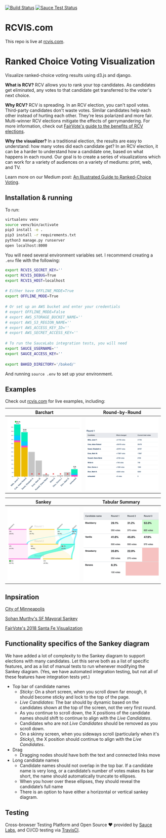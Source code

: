 [![Build Status](https://travis-ci.com/artoonie/rcvis.png?branch=master)](https://travis-ci.com/artoonie/rcvis) [![Sauce Test Status](https://saucelabs.com/buildstatus/artoonie)](https://app.saucelabs.com/u/artoonie)

# RCVIS.com
This repo is live at [rcvis.com](https://www.rcvis.com).

# Ranked Choice Voting Visualization
Visualize ranked-choice voting results using d3.js and django.

**What is RCV?** RCV allows you to rank your top candidates. As candidates get eliminated, any votes to that candidate get transferred to the voter's next choice.

**Why RCV?** RCV is spreading. In an RCV election, you can't spoil votes. Third-party candidates don't waste votes. Similar candidates help each other instead of hurting each other. They're less polarized and more fair. Multi-winner RCV elections mitigate the effects of gerrymandering. For more information, check out [FairVote's guide to the benefits of RCV elections](https://www.fairvote.org/rcv#rcvbenefits).

**Why the visualizer?** In a traditional election, the results are easy to understand: how many votes did each candidate get? In an RCV election, it can be a harder to understand how a candidate one, based on what happens in each round. Our goal is to create a series of visualizations which can work for a variety of audiences on a variety of mediums: print, web, and TV.

Learn more on our Medium post: [An Illustrated Guide to Ranked-Choice Voting](https://medium.com/@armin.samii/an-illustrated-guide-to-ranked-choice-voting-4ce3c5fe73f9).

## Installation & running
To run:
```bash
virtualenv venv
source venv/bin/activate
pip3 install -e .
pip3 install -r requirements.txt
python3 manage.py runserver
open localhost:8000
```

You will need several environment variables set. I recommend creating a `.env` file with the following:
```bash
export RCVIS_SECRET_KEY=''
export RCVIS_DEBUG=True
export RCVIS_HOST=localhost

# Either have OFFLINE_MODE=True
export OFFLINE_MODE=True

# Or set up an AWS bucket and enter your credentials
# export OFFLINE_MODE=False
# export AWS_STORAGE_BUCKET_NAME=''
# export AWS_S3_REGION_NAME=''
# export AWS_ACCESS_KEY_ID=''
# export AWS_SECRET_ACCESS_KEY=''

# To run the SauceLabs integration tests, you will need
export SAUCE_USERNAME=''
export SAUCE_ACCESS_KEY=''

export BAKED_DIRECTORY='/baked/'

```

And running `source .env` to set up your environment.

## Examples
Check out [rcvis.com](https://www.rcvis.com) for live examples, including:

| Barchart | Round-by-Round |
| --- | --- |
| ![Barchart](static/visualizer/icon_interactivebar.gif "Interactive Barchart") | ![Round-by-Round](static/visualizer/icon_interactiveroundbyround.gif "Round-by-Round") |

| Sankey | Tabular Summary |
| --- | --- |
| ![Sankey](static/visualizer/icon_sankey.jpg "Sankey") | ![Tabular Summaries](static/visualizer/icon_singletable.png "Tabular Summaries") |

## Inpsiration
[City of Minneapolis](http://vote.minneapolismn.gov/results/2017/2017-mayor-tabulation)

[Sohan Murthy's SF Mayoral Sankey](https://medium.com/@sohanmurthy/visualizing-san-franciscos-mayoral-election-results-91db11477605)

[FairVote's 2018 Santa Fe Visualization](https://www.fairvote.org/2018_election)

## Functionality specifics of the Sankey diagram
We have added a lot of complexity to the Sankey diagram to support elections with many candidates. Let this serve both as a list of specific features, and as a list of manual tests to run whenever modifying the Sankey diagram. (Yes, we have automated integration testing, but not all of these features have integration tests yet.)

- Top bar of candidate names
    - *Sticky*: On a short screen, when you scroll down far enough, it should become sticky and lock to the top of the page.
    - *Live Candidates*: The bar should by dynamic based on the candidates shown at the top of the screen, not the very first round.
    - As you continue to scroll down, the X positions of the candidate names should shift to continue to align with the _Live Candidates_.
    - Candidates who are not _Live Candidates_ should be removed as you scroll down.
    - On a skinny screen, when you sideways scroll (particularly when it's _Sticky_), the X position should continue to align with the _Live Candidates_.
- Drag
    - Dragging nodes should have both the text and connected links move
- Long candidate names
    - Candidate names should not overlap in the top bar. If a candidate name is very long, or a candidate’s number of votes makes its bar short, the name should automatically truncate to ellipses.
    - When you hover over these ellipses, they should reveal the candidate’s full name
    - There is an option to have either a horizontal or vertical sankey diagram.

## Testing
Cross-browser Testing Platform and Open Source ❤️ provided by [Sauce Labs](https://saucelabs.com), and CI/CD testing via [TravisCI](https://travisci.com).
